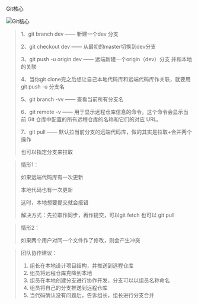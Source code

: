 Git核心

![Git核心](C:\Users\admin\AppData\Roaming\Typora\typora-user-images\image-20230826094128800.png)

> 1、git branch dev —— 新建一个dev 分支
>
> 2、git checkout dev —— 从最初的master切换到dev分支
>
> 3、git push -u origin dev —— 远端新建一个origin（dev）分支 并和本地的关联
>
> 4、当你git clone完之后想让自己本地代码库和远端代码库作关联，就要用git push -u 分支名
>
> 5、git branch -vv —— 查看当前所有分支名
>
> 6、git remote -v —— 用于显示远程仓库信息的命令。这个命令会显示当前 Git 仓库中配置的所有远程仓库的名称和它们的对应 URL。
>
> 7、git pull —— 默认拉当前分支的远端代码库，做的其实是拉取+合并两个操作
>
> 也可以指定分支来拉取



> 情形1：
>
> 如果远端代码库有一次更新
>
> 本地代码也有一次更新
>
> 这时，本地想要提交就会报错
>
> 解决方式：先拉取作同步，再作提交，可以git fetch 也可以 git pull 



> 情形2：
>
> 如果两个用户对同一个文件作了修改，则会产生冲突



> 团队协作建议：
>
> 1. 组长在本地设计项目结构，并推送到远程仓库
> 2. 组员将远程仓库克降到本地
> 3. 组员在本地创建分支进行协作开发，分支可以以组员名称命名
> 4. 组员将自己的分支推送到远程仓库
> 5. 当代码确认没有问题后，告诉组长，组长进行分支合并